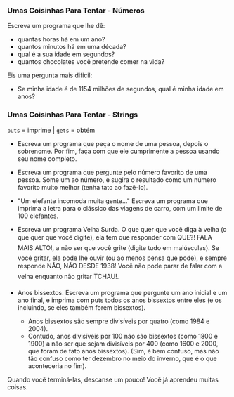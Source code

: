 ### Umas Coisinhas Para Tentar - Números

Escreva um programa que lhe dê:
  - quantas horas há em um ano?
  - quantos minutos há em uma década?
  - qual é a sua idade em segundos?
  - quantos chocolates você pretende comer na vida? 

Eis uma pergunta mais difícil:
  - Se minha idade é de 1154 milhões de segundos, qual é minha idade em anos?

### Umas Coisinhas Para Tentar - Strings

`puts` = imprime | `gets` = obtém

  - Escreva um programa que peça o nome de uma pessoa, depois o sobrenome. Por fim, faça com que ele cumprimente a pessoa usando seu nome completo.

  - Escreva um programa que pergunte pelo número favorito de uma pessoa. Some um ao número, e sugira o resultado como um número favorito muito melhor (tenha tato ao fazê-lo).

  - "Um elefante incomoda muita gente..." Escreva um programa que imprima a letra para o clássico das viagens de carro, com um limite de 100 elefantes.

  - Escreva um programa Velha Surda. O que quer que você diga à velha (o que quer que você digite), ela tem que responder com QUE?! FALA MAIS ALTO!, a não ser que você grite (digite tudo em maiúsculas). Se você gritar, ela pode lhe ouvir (ou ao menos pensa que pode), e sempre responde NÃO, NÃO DESDE 1938! Você não pode parar de falar com a velha enquanto não gritar TCHAU!.

  - Anos bissextos. Escreva um programa que pergunte um ano inicial e um ano final, e imprima com puts todos os anos bissextos entre eles (e os incluindo, se eles também forem bissextos). 
    - Anos bissextos são sempre divisíveis por quatro (como 1984 e 2004). 
    - Contudo, anos divisíveis por 100 não são bissextos (como 1800 e 1900) a não ser que sejam divisíveis por 400 (como 1600 e 2000, que foram de fato anos bissextos).
(Sim, é bem confuso, mas não tão confuso como ter dezembro no meio do inverno, que é o que aconteceria no fim).

Quando você terminá-las, descanse um pouco! Você já aprendeu muitas coisas. 
